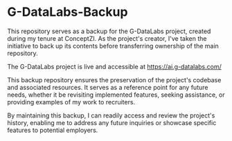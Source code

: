 # G-DataLabs-Backup

This repository serves as a backup for the G-DataLabs project, created during my tenure at ConceptZI. As the project's creator, I've taken the initiative to back up its contents before transferring ownership of the main repository.

The G-DataLabs project is live and accessible at https://ai.g-datalabs.com/

This backup repository ensures the preservation of the project's codebase and associated resources. It serves as a reference point for any future needs, whether it be revisiting implemented features, seeking assistance, or providing examples of my work to recruiters.

By maintaining this backup, I can readily access and review the project's history, enabling me to address any future inquiries or showcase specific features to potential employers.

